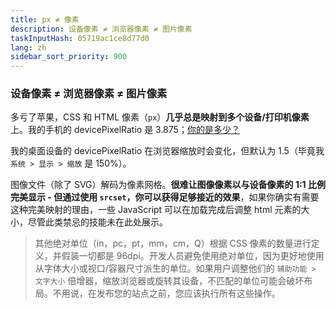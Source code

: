 ```yaml
---
title: px ≠ 像素
description: 设备像素 ≠ 浏览器像素 ≠ 图片像素
taskInputHash: 05719ac1ce8d77d0
lang: zh
sidebar_sort_priority: 900
---
```

### 设备像素 ≠ 浏览器像素 ≠ 图片像素

多亏了苹果，CSS 和 HTML 像素（`px`）**几乎总是映射到多个设备/打印机像素**上。我的手机的 devicePixelRatio 是 3.875；[你的是多少？](https://www.mydevice.io/)

我的桌面设备的 devicePixelRatio 在浏览器缩放时会变化，但默认为 1.5（毕竟我 `系统 > 显示 > 缩放` 是 150%）。

图像文件（除了 SVG）解码为像素网格。**很难让图像像素以与设备像素的 1:1 比例完美显示 - 但通过使用 `srcset`，你可以获得足够接近的效果**，如果你确实有需要这种完美映射的理由，一些 JavaScript 可以在加载完成后调整 html 元素的大小，尽管此类禁忌的技能未在此处展示。

> 其他绝对单位（in，pc，pt，mm，cm，Q）根据 CSS 像素的数量进行定义，并假装一切都是 96dpi。开发人员避免使用绝对单位，因为更好地使用从字体大小或视口/容器尺寸派生的单位。如果用户调整他们的 `辅助功能 > 文字大小` 倍增器，缩放浏览器或旋转其设备，不匹配的单位可能会破坏布局。不用说，在发布您的站点之前，您应该执行所有这些操作。
